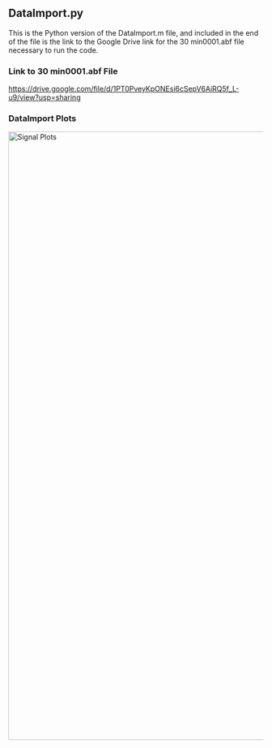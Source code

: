 ## DataImport.py
This is the Python version of the DataImport.m file, and included in the end of the file is the link to the Google Drive link for the 30 min0001.abf file necessary to run the code.

### Link to 30 min0001.abf File
https://drive.google.com/file/d/1PT0PveyKpONEsi6cSepV6AiRQ5f_L-u9/view?usp=sharing

### DataImport Plots
<img width="1200" alt="Signal Plots" src="https://github.com/clairecropper/NeuronSpikeIdentification/assets/90360399/0d5dcf00-12c0-4a45-8e7b-56a9747edae2">
